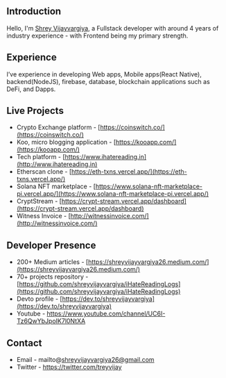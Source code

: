 ## Introduction

Hello, I'm [Shrey Vijayvargiya](http://www.iamshrey.me/), a Fullstack developer with around 4 years of industry experience - with Frontend being my primary strength. 

## Experience

I’ve experience in developing Web apps, Mobile apps(React Native), backend(NodeJS), firebase, database, blockchain applications such as DeFi, and Dapps.

## Live Projects

- Crypto Exchange platform - [https://coinswitch.co/](https://coinswitch.co/)
- Koo, micro blogging application - [https://kooapp.com/](https://kooapp.com/)
- Tech platform - [https://www.ihatereading.in](http://www.ihatereading.in)
- Etherscan clone - [https://eth-txns.vercel.app/](https://eth-txns.vercel.app/)
- Solana NFT marketplace - [https://www.solana-nft-marketplace-pi.vercel.app/](https://www.solana-nft-marketplace-pi.vercel.app/)
- CryptStream - [https://crypt-stream.vercel.app/dashboard](https://crypt-stream.vercel.app/dashboard)
- Witness Invoice - [http://witnessinvoice.com/](http://witnessinvoice.com/)

## Developer Presence 

- 200+ Medium articles -  [https://shreyvijayvargiya26.medium.com/](https://shreyvijayvargiya26.medium.com/)
- 70+ projects repository - [https://github.com/shreyvijayvargiya/iHateReadingLogs](https://github.com/shreyvijayvargiya/iHateReadingLogs)
- Devto profile - [https://dev.to/shreyvijayvargiya](https://dev.to/shreyvijayvargiya)
- Youtube - https://www.youtube.com/channel/UC6I-Tz6QwYbJpoIK7l0NtXA


## Contact 
- Email - mailto@shreyvijayvargiya26@gmail.com
- Twitter - https://twitter.com/treyvijay
